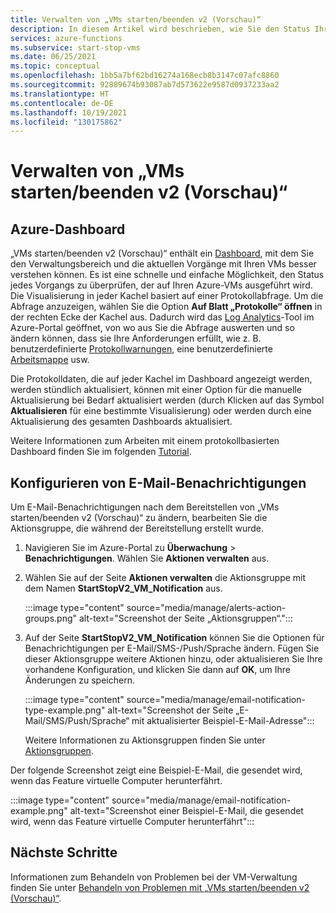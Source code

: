 ```yaml
---
title: Verwalten von „VMs starten/beenden v2 (Vorschau)“
description: In diesem Artikel wird beschrieben, wie Sie den Status Ihrer virtuellen Azure-Computer überwachen, die über das Feature „VMs starten/beenden v2 (Vorschau)“ verwaltet werden, und andere Verwaltungsaufgaben ausführen.
services: azure-functions
ms.subservice: start-stop-vms
ms.date: 06/25/2021
ms.topic: conceptual
ms.openlocfilehash: 1bb5a7bf62bd16274a168ecb8b3147c07afc8860
ms.sourcegitcommit: 92889674b93087ab7d573622e9587d0937233aa2
ms.translationtype: HT
ms.contentlocale: de-DE
ms.lasthandoff: 10/19/2021
ms.locfileid: "130175862"
---
```

# <a name="how-to-manage-startstop-vms-v2-preview"></a>Verwalten von „VMs starten/beenden v2 (Vorschau)“

## <a name="azure-dashboard"></a>Azure-Dashboard

„VMs starten/beenden v2 (Vorschau)“ enthält ein [Dashboard](../../azure-monitor/best-practices-analysis.md#azure-dashboards), mit dem Sie den Verwaltungsbereich und die aktuellen Vorgänge mit Ihren VMs besser verstehen können. Es ist eine schnelle und einfache Möglichkeit, den Status jedes Vorgangs zu überprüfen, der auf Ihren Azure-VMs ausgeführt wird. Die Visualisierung in jeder Kachel basiert auf einer Protokollabfrage. Um die Abfrage anzuzeigen, wählen Sie die Option **Auf Blatt „Protokolle“ öffnen** in der rechten Ecke der Kachel aus. Dadurch wird das [Log Analytics](../../azure-monitor/logs/log-analytics-overview.md#starting-log-analytics)-Tool im Azure-Portal geöffnet, von wo aus Sie die Abfrage auswerten und so ändern können, dass sie Ihre Anforderungen erfüllt, wie z. B. benutzerdefinierte [Protokollwarnungen](../../azure-monitor/alerts/alerts-log.md), eine benutzerdefinierte [Arbeitsmappe](../../azure-monitor/visualize/workbooks-overview.md) usw.

Die Protokolldaten, die auf jeder Kachel im Dashboard angezeigt werden, werden stündlich aktualisiert, können mit einer Option für die manuelle Aktualisierung bei Bedarf aktualisiert werden (durch Klicken auf das Symbol **Aktualisieren** für eine bestimmte Visualisierung) oder werden durch eine Aktualisierung des gesamten Dashboards aktualisiert.

Weitere Informationen zum Arbeiten mit einem protokollbasierten Dashboard finden Sie im folgenden [Tutorial](../../azure-monitor/visualize/tutorial-logs-dashboards.md).

## <a name="configure-email-notifications"></a>Konfigurieren von E-Mail-Benachrichtigungen

Um E-Mail-Benachrichtigungen nach dem Bereitstellen von „VMs starten/beenden v2 (Vorschau)“ zu ändern, bearbeiten Sie die Aktionsgruppe, die während der Bereitstellung erstellt wurde.

1. Navigieren Sie im Azure-Portal zu **Überwachung** > **Benachrichtigungen**. Wählen Sie **Aktionen verwalten** aus.

1. Wählen Sie auf der Seite **Aktionen verwalten** die Aktionsgruppe mit dem Namen **StartStopV2_VM_Notification** aus.

    :::image type="content" source="media/manage/alerts-action-groups.png" alt-text="Screenshot der Seite „Aktionsgruppen“.":::

1. Auf der Seite **StartStopV2_VM_Notification** können Sie die Optionen für Benachrichtigungen per E-Mail/SMS-/Push/Sprache ändern. Fügen Sie dieser Aktionsgruppe weitere Aktionen hinzu, oder aktualisieren Sie Ihre vorhandene Konfiguration, und klicken Sie dann auf **OK**, um Ihre Änderungen zu speichern.

    :::image type="content" source="media/manage/email-notification-type-example.png" alt-text="Screenshot der Seite „E-Mail/SMS/Push/Sprache“ mit aktualisierter Beispiel-E-Mail-Adresse":::

    Weitere Informationen zu Aktionsgruppen finden Sie unter [Aktionsgruppen](../../azure-monitor/alerts/action-groups.md).

Der folgende Screenshot zeigt eine Beispiel-E-Mail, die gesendet wird, wenn das Feature virtuelle Computer herunterfährt.

:::image type="content" source="media/manage/email-notification-example.png" alt-text="Screenshot einer Beispiel-E-Mail, die gesendet wird, wenn das Feature virtuelle Computer herunterfährt":::

## <a name="next-steps"></a>Nächste Schritte

Informationen zum Behandeln von Problemen bei der VM-Verwaltung finden Sie unter [Behandeln von Problemen mit „VMs starten/beenden v2 (Vorschau)“](troubleshoot.md).

